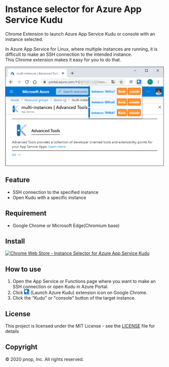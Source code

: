 # Instance selector for Azure App Service Kudu

Chrome Extension to launch Azure App Service Kudu or console with an instance selected.

In Azure App Service for Linux, where multiple instances are running, it is difficult to make an SSH connection to the intended instance.  
This Chrome extension makes it easy for you to do that.  

![Screen Shot](Chrome%20Web%20Store/screenshot.png)

## Feature

- SSH connection to the specified instance
- Open Kudu with a specific instance

## Requirement

- Google Chrome or Microsoft Edge(Chromium base)

## Install

[![Chrome Web Store - Instance Selector for Azure App Service Kudu](https://developer.chrome.com/webstore/images/ChromeWebStore_BadgeWBorder_v2_206x58.png)](https://chrome.google.com/webstore/detail/instance-selector-for-azu/epdffjkaaohfjahphbancbnaiilkonel)

## How to use

1. Open the App Service or Functions page where you want to make an SSH connection or open Kudu in Azure Portal.
1. Click  ![Launch Azure Kudu](/src/icon/icon16.png) \(Launch Azure Kudu\) extension icon on Google Chrome.
1. Click the "Kudu" or "console" button of the target instance.

## License

This project is licensed under the MIT License - see the [LICENSE](LICENSE) file for details

## Copyright

&copy; 2020 pnop, Inc. All rights reserved.
